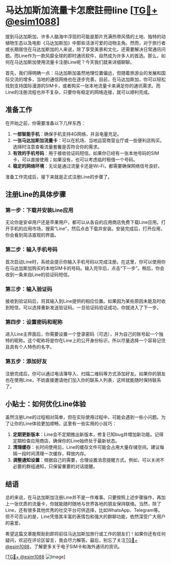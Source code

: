 # 马达加斯加流量卡怎麽註冊line [[TG💪+ @esim1088](https://t.me/s/esim1088)]

提到马达加斯加，许多人脑海中浮现的可能是那片充满热带风情的土地、独特的动植物生态以及电影《马达加斯加》中那些活泼可爱的动物主角。然而，对于旅行者或长期居住在马达加斯加的人来说，除了享受美景和文化，还需要解决日常通讯问题。而Line作为一款风靡全球的即时通讯软件，自然成为许多人的首选。那么，如何在马达加斯加使用流量卡注册Line呢？今天我们就来详细聊聊。

首先，我们得明确一点：马达加斯加虽然地理位置偏远，但随着旅游业的发展和国际交流的增多，当地的通信网络也在逐步完善。目前，在马达加斯加，你可以轻松找到支持国际漫游的SIM卡，或者购买一张本地流量卡来满足你的通讯需求。而Line的注册流程也并不复杂，只要你有稳定的网络连接，就可以顺利完成。

## 准备工作

在开始之前，你需要准备以下几样东西：

1. **一部智能手机**：确保手机支持4G网络，并且电量充足。
2. **一张马达加斯加流量卡**：可以在机场、当地运营商营业厅或一些便利店购买。选择时注意查看流量套餐是否符合你的需求。
3. **有效的手机号码**：用于接收验证码短信。如果你已经有一张本地号码的SIM卡，可以直接使用；如果没有，也可以考虑临时租借一个号码。
4. **稳定的网络环境**：无论是通过流量卡还是Wi-Fi，都需要确保网络信号良好。

准备工作完成后，接下来就是正式注册Line的步骤了。

## 注册Line的具体步骤

### 第一步：下载并安装Line应用

无论你是安卓用户还是苹果用户，都可以从各自的应用商店免费下载Line应用。打开手机的应用市场，搜索“Line”，然后点击下载并安装。安装完成后，打开应用，你会看到简洁直观的界面。

### 第二步：输入手机号码

首次启动Line时，系统会提示你输入手机号码以完成注册。在这里，你可以使用你在马达加斯加购买的本地SIM卡的号码。输入完毕后，点击“下一步”。稍后，你会收到一条来自Line的验证码短信。

### 第三步：输入验证码

接收到验证码后，将其输入到Line提供的相应位置。如果因为某些原因未能及时收到短信，可以选择重新发送验证码。一旦验证码验证成功，你就进入了下一步。

### 第四步：设置密码和昵称

进入Line主界面后，你需要设置一个登录密码（可选），并为自己的账号起一个独特的昵称。这个昵称将是你在Line上的公开身份标识，所以尽量选择一个容易记住且具有个人特色的名字。

### 第五步：添加好友

注册完成后，你可以通过电话簿导入、扫描二维码等方式添加好友。如果你的朋友也在使用Line，不妨直接邀请他们加入你的联系人列表，这样就能随时保持联系了。

## 小贴士：如何优化Line体验

虽然注册Line的过程相对简单，但在实际使用过程中，可能会遇到一些小问题。为了让你的Line体验更加顺畅，这里有一些实用的小技巧：

1. **定期更新版本**：Line会不定期推出新版本，修复已知bug并增加新功能。记得定期检查应用商店，确保你的Line始终处于最新状态。
2. **清理缓存**：长时间使用后，Line的缓存文件可能会占用大量存储空间。建议每隔一段时间清理一次缓存，释放内存。
3. **调整通知设置**：根据自己的需要，合理设置消息提醒方式。例如，可以关闭不必要的群组通知，只保留重要的对话提醒。

## 结语

总的来说，在马达加斯加注册Line并不是一件难事。只要按照上述步骤操作，再加上一张优质的流量卡，你就能随时随地与世界各地的朋友保持联络。当然，除了Line，还有很多其他优秀的社交平台可供选择，比如WhatsApp、Telegram等。但不可否认的是，Line凭借其丰富的表情包和强大的群聊功能，依然深受广大用户的喜爱。

希望这篇文章能帮助到即将前往马达加斯加旅行或工作的朋友们！如果你还有任何疑问，欢迎在评论区留言，我会尽力解答。最后，别忘了关注[TG💪+ @esim1088](https://t.me/s/esim1088)，了解更多关于电子SIM卡和海外通讯的资讯。

[[TG💪+ @esim1088](https://t.me/s/esim1088) ![Image](https://i.postimg.cc/4NQfJmqS/Snipaste-2025-05-13-00-14-12.png)]